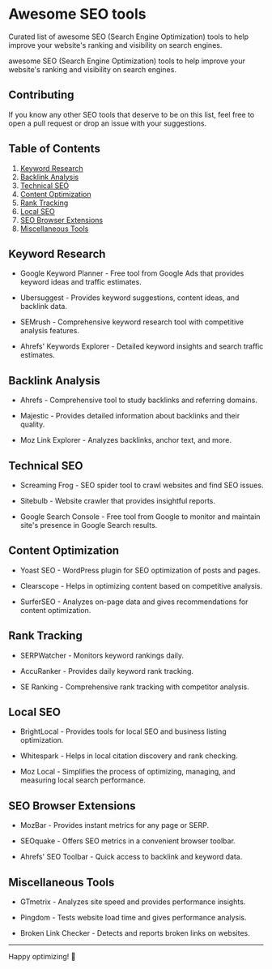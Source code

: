 # Awesome SEO tools
Curated list of awesome SEO (Search Engine Optimization) tools to help improve your website's ranking and visibility on search engines.

awesome SEO (Search Engine Optimization) tools to help improve your website's ranking and visibility on search engines.


## Contributing
If you know any other SEO tools that deserve to be on this list, feel free to open a pull request or drop an issue with your suggestions.

## Table of Contents

1. [Keyword Research](#keyword-research)
2. [Backlink Analysis](#backlink-analysis)
3. [Technical SEO](#technical-seo)
4. [Content Optimization](#content-optimization)
5. [Rank Tracking](#rank-tracking)
6. [Local SEO](#local-seo)
7. [SEO Browser Extensions](#seo-browser-extensions)
8. [Miscellaneous Tools](#miscellaneous-tools)


## Keyword Research

- Google Keyword Planner - Free tool from Google Ads that provides keyword ideas and traffic estimates.

- Ubersuggest - Provides keyword suggestions, content ideas, and backlink data.

- SEMrush - Comprehensive keyword research tool with competitive analysis features.

- Ahrefs' Keywords Explorer - Detailed keyword insights and search traffic estimates.

## Backlink Analysis

- Ahrefs - Comprehensive tool to study backlinks and referring domains.

- Majestic - Provides detailed information about backlinks and their quality.

- Moz Link Explorer - Analyzes backlinks, anchor text, and more.

## Technical SEO

- Screaming Frog - SEO spider tool to crawl websites and find SEO issues.

- Sitebulb - Website crawler that provides insightful reports.

- Google Search Console - Free tool from Google to monitor and maintain site's presence in Google Search results.

## Content Optimization

- Yoast SEO - WordPress plugin for SEO optimization of posts and pages.

- Clearscope - Helps in optimizing content based on competitive analysis.

- SurferSEO - Analyzes on-page data and gives recommendations for content optimization.

## Rank Tracking

- SERPWatcher - Monitors keyword rankings daily.

- AccuRanker - Provides daily keyword rank tracking.

- SE Ranking - Comprehensive rank tracking with competitor analysis.

## Local SEO

- BrightLocal - Provides tools for local SEO and business listing optimization.

- Whitespark - Helps in local citation discovery and rank checking.

- Moz Local - Simplifies the process of optimizing, managing, and measuring local search performance.

## SEO Browser Extensions

- MozBar - Provides instant metrics for any page or SERP.

- SEOquake - Offers SEO metrics in a convenient browser toolbar.

- Ahrefs' SEO Toolbar - Quick access to backlink and keyword data.

## Miscellaneous Tools

- GTmetrix - Analyzes site speed and provides performance insights.

- Pingdom - Tests website load time and gives performance analysis.

- Broken Link Checker - Detects and reports broken links on websites.


---

Happy optimizing! 🚀
